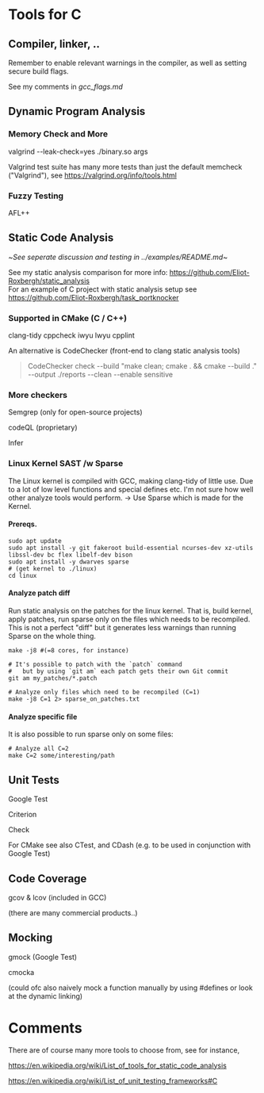 # Tools for C

## Compiler, linker, ..

Remember to enable relevant warnings in the compiler, as well as setting secure build flags.

See my comments in _gcc_flags.md_

## Dynamic Program Analysis
### Memory Check and More

valgrind --leak-check=yes ./binary.so args

Valgrind test suite has many more tests than just the default memcheck ("Valgrind"), see https://valgrind.org/info/tools.html

### Fuzzy Testing

AFL++


## Static Code Analysis

~_See seperate discussion and testing in ../examples/README.md_~

See my static analysis comparison for more info: https://github.com/Eliot-Roxbergh/static_analysis \
For an example of C project with static analysis setup see https://github.com/Eliot-Roxbergh/task_portknocker


### Supported in CMake (C / C++)

clang-tidy cppcheck iwyu lwyu cpplint

An alternative is CodeChecker (front-end to clang static analysis tools)

>CodeChecker check --build "make clean; cmake . && cmake --build ."  --output ./reports --clean --enable sensitive

### More checkers

Semgrep (only for open-source projects)

codeQL (proprietary)

Infer

### Linux Kernel SAST /w Sparse

The Linux kernel is compiled with GCC, making clang-tidy of little use.
Due to a lot of low level functions and special defines etc. I'm not sure how well other analyze tools would perform.
-> Use Sparse which is made for the Kernel.

#### Prereqs. 

```
sudo apt update
sudo apt install -y git fakeroot build-essential ncurses-dev xz-utils libssl-dev bc flex libelf-dev bison
sudo apt install -y dwarves sparse
# (get kernel to ./linux)
cd linux
```

#### Analyze patch diff

Run static analysis on the patches for the linux kernel.
That is, build kernel, apply patches, run sparse only on the files which needs to be recompiled.
This is not a perfect "diff" but it generates less warnings than running Sparse on the whole thing.


```
make -j8 #(=8 cores, for instance)

# It's possible to patch with the `patch` command
#   but by using `git am` each patch gets their own Git commit
git am my_patches/*.patch

# Analyze only files which need to be recompiled (C=1)
make -j8 C=1 2> sparse_on_patches.txt
```

#### Analyze specific file

It is also possible to run sparse only on some files:

```
# Analyze all C=2
make C=2 some/interesting/path
```


## Unit Tests

Google Test

Criterion

Check


For CMake see also CTest, and CDash (e.g. to be used in conjunction with Google Test)

## Code Coverage

gcov & lcov (included in GCC)

(there are many commercial products..)

## Mocking

gmock (Google Test)

cmocka

(could ofc also naively mock a function manually by using #defines or look at the dynamic linking)

# Comments
There are of course many more tools to choose from, see for instance,

https://en.wikipedia.org/wiki/List_of_tools_for_static_code_analysis

https://en.wikipedia.org/wiki/List_of_unit_testing_frameworks#C
